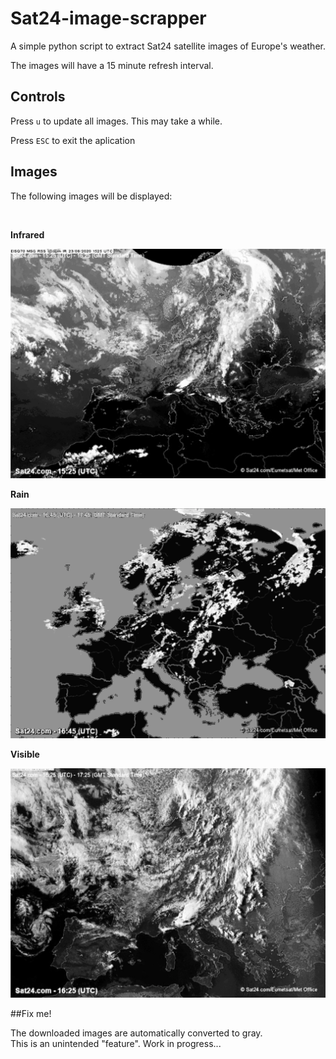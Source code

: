 # Sat24-image-scrapper

A simple python script to extract Sat24 satellite images of Europe's weather.

The images will have a 15 minute refresh interval.

## Controls

Press `u` to update all images. This may take a while.

Press `ESC` to exit the aplication

## Images

The following images will be displayed:

<br>

**Infrared**

<img src="src/images/Infrared.png" alt="Sat24 infrared image"/>

<br>

**Rain**

<img src="src/images/Rain.png" alt="Sat24 rain image"/>

<br>

**Visible**

<img src="src/images/Visible.png" alt="Sat24 visible image"/>

##Fix me!

The downloaded images are automatically converted to gray.<br>
This is an unintended "feature". Work in progress...

